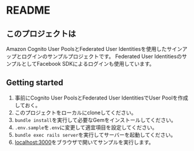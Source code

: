 # README

## このプロジェクトは

Amazon Cognito User PoolsとFederated User Identitiesを使用したサインアップとログインのサンプルプロジェクトです。
Federated User IdentitiesのサンプルとしてFacebook SDKによるログインも使用しています。

## Getting started

  1. 事前にCognito User PoolsとFederated User IdentitiesでUser Poolを作成しておく。
  2. このプロジェクトをローカルにcloneしてください。
  3. `bundle install`を実行して必要なGemをインストールしてください。
  4. `.env.sample`を`.env`に変更して適宜項目を設定してください。
  5. `bundle exec rails server`を実行してサーバーを起動してください。
  6. [localhost:3000](http://localhost:3000)をブラウザで開いてサンプルを実行します。

